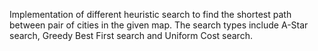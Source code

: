 Implementation of different heuristic search to find the shortest path between pair of cities in the given map.
The search types include A-Star search, Greedy Best First search and Uniform Cost search.
